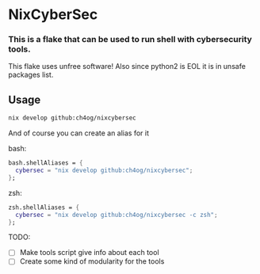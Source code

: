 # NixCyberSec

### This is a flake that can be used to run shell with cybersecurity tools.

This flake uses unfree software!
Also since python2 is EOL it is in unsafe packages list.

## Usage

```bash
nix develop github:ch4og/nixcybersec
```

And of course you can create an alias for it

bash:

```nix
bash.shellAliases = {
  cybersec = "nix develop github:ch4og/nixcybersec";
};
```

zsh:

```nix
zsh.shellAliases = {
  cybersec = "nix develop github:ch4og/nixcybersec -c zsh";
};
```

TODO:

- [ ] Make tools script give info about each tool
- [ ] Create some kind of modularity for the tools
